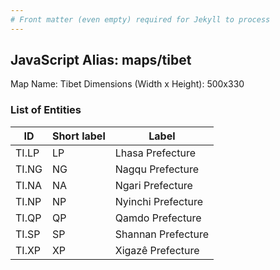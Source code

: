 ```yaml
---
# Front matter (even empty) required for Jekyll to process
---
```


## JavaScript Alias: maps/tibet

Map Name: Tibet
Dimensions (Width x Height): 500x330





### List of Entities

ID | Short label | Label
---|---|---|
TI.LP|LP|Lhasa Prefecture
TI.NG|NG|Nagqu Prefecture
TI.NA|NA|Ngari Prefecture
TI.NP|NP|Nyinchi Prefecture
TI.QP|QP|Qamdo Prefecture
TI.SP|SP|Shannan Prefecture
TI.XP|XP|Xigazê Prefecture

